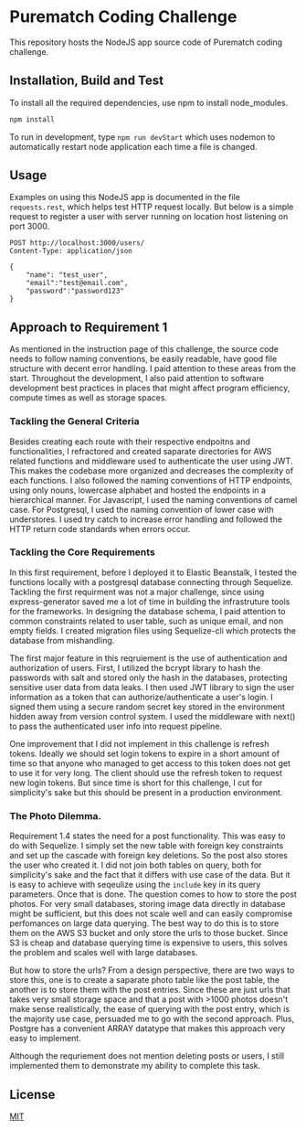 # Purematch Coding Challenge

This repository hosts the NodeJS app source code of Purematch coding challenge.

## Installation, Build and Test

To install all the required dependencies, use npm to install node_modules.

```bash
npm install
```

To run in development, type `npm run devStart` which uses nodemon to automatically restart node application each time a file is changed.

## Usage

Examples on using this NodeJS app is documented in the file `requests.rest`, which helps test HTTP request locally.
But below is a simple request to register a user with server running on location host listening on port 3000.

```
POST http://localhost:3000/users/
Content-Type: application/json

{
    "name": "test_user",
    "email":"test@email.com",
    "password":"password123"
}
```

## Approach to Requirement 1

As mentioned in the instruction page of this challenge, the source code needs to follow naming conventions, be easily readable, have good file structure with decent error handling. I paid attention to these areas from the start. Throughout the development, I also paid attention to software development best practices in places that might affect program efficiency, compute times as well as storage spaces.

### Tackling the General Criteria

Besides creating each route with their respective endpoitns and functionalities, I refractored and created saparate directories for AWS related functions and middleware used to authenticate the user using JWT. This makes the codebase more organized and decreases the complexity of each functions. I also followed the naming conventions of HTTP endpoints, using only nouns, lowercase alphabet and hosted the endpoints in a hierarchical manner. For Javascript, I used the naming conventions of camel case. For Postgresql, I used the naming convention of lower case with understores. I used try catch to increase error handling and followed the HTTP return code standards when errors occur.

### Tackling the Core Requirements

In this first requirement, before I deployed it to Elastic Beanstalk, I tested the functions locally with a postgresql database connecting through Sequelize. Tackling the first requirment was not a major challenge, since using express-generator saved me a lot of time in building the infrastruture tools for the frameworks. In designing the database schema, I paid attention to common constraints related to user table, such as unique email, and non empty fields. I created migration files using Sequelize-cli which protects the database from mishandling.

The first major feature in this reqruiement is the use of authentication and authorization of users. First, I utilized the bcrypt library to hash the passwords with salt and stored only the hash in the databases, protecting sensitive user data from data leaks. I then used JWT library to sign the user information as a token that can authorize/authenticate a user's login. I signed them using a secure random secret key stored in the environment hidden away from version control system. I used the middleware with next() to pass the authenticated user info into request pipeline.

One improvement that I did not implement in this challenge is refresh tokens. Ideally we should set login tokens to expire in a short amount of time so that anyone who managed to get access to this token does not get to use it for very long. The client should use the refresh token to request new login tokens. But since time is short for this challenge, I cut for simplicity's sake but this should be present in a production environment.

### The Photo Dilemma.

Requirement 1.4 states the need for a post functionality. This was easy to do with Sequelize. I simply set the new table with foreign key constraints and set up the cascade with foreign key deletions. So the post also stores the user who created it. I did not join both tables on query, both for simplicity's sake and the fact that it differs with use case of the data. But it is easy to achieve with seqeulize using the `include` key in its query parameters. Once that is done. The question comes to how to store the post photos. For very small databases, storing image data directly in database might be sufficient, but this does not scale well and can easily compromise perfomances on large data querying. The best way to do this is to store them on the AWS S3 bucket and only store the urls to those bucket. Since S3 is cheap and database querying time is expensive to users, this solves the problem and scales well with large databases.

But how to store the urls? From a design perspective, there are two ways to store this, one is to create a saparate photo table like the post table, the another is to store them with the post entries. Since these are just urls that takes very small storage space and that a post with >1000 photos doesn't make sense realistically, the ease of querying with the post entry, which is the majority use case, persuaded me to go with the second approach. Plus, Postgre has a convenient ARRAY datatype that makes this approach very easy to implement.

Although the requriement does not mention deleting posts or users, I still implemented them to demonstrate my ability to complete this task.

## License

[MIT](https://choosealicense.com/licenses/mit/)
